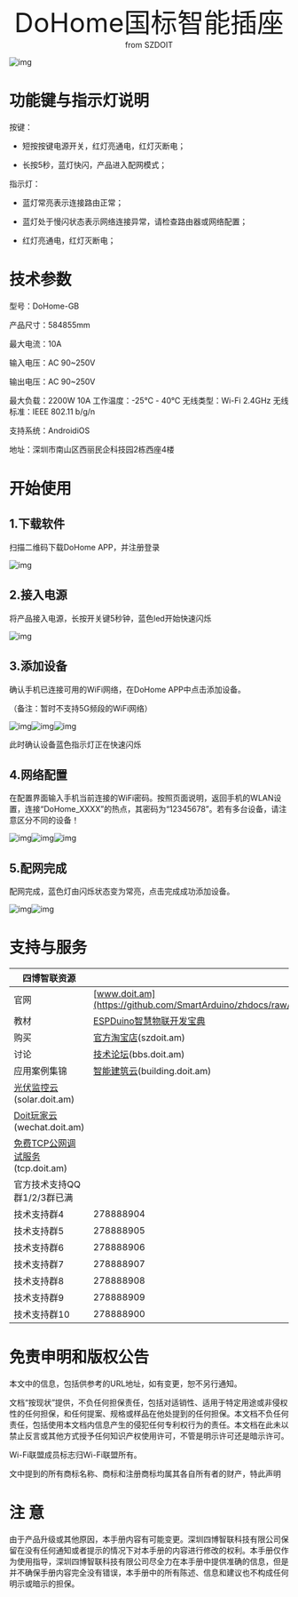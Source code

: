  <center> <font size=10> DoHome国标智能插座 </font></center>

<center> from SZDOIT </center>

![img](https://github.com/SmartArduino/zhdocs/raw/master/zhSmartProduct/DoHomeGBSmartSocket/wps1.jpg) 

# 功能键与指示灯说明

按键：

- 短按按键电源开关，红灯亮通电，红灯灭断电；

- 长按5秒，蓝灯快闪，产品进入配网模式；

指示灯：

- 蓝灯常亮表示连接路由正常；

- 蓝灯处于慢闪状态表示网络连接异常，请检查路由器或网络配置；

- 红灯亮通电，红灯灭断电；

# 技术参数

型号：DoHome-GB

产品尺寸：584855mm

最大电流：10A

输入电压：AC 90~250V

输出电压：AC 90~250V

最大负载：2200W 10A  工作温度：-25℃ - 40℃
无线类型：Wi-Fi 2.4GHz 无线标准：IEEE 802.11 b/g/n

支持系统：AndroidiOS

地址：深圳市南山区西丽民企科技园2栋西座4楼

# 开始使用

## 1.下载软件

扫描二维码下载DoHome APP，并注册登录

![img](https://github.com/SmartArduino/zhdocs/raw/master/zhSmartProduct/DoHomeGBSmartSocket/wps2.jpg) 

## 2.接入电源

将产品接入电源，长按开关键5秒钟，蓝色led开始快速闪烁

![img](https://github.com/SmartArduino/zhdocs/raw/master/zhSmartProduct/DoHomeGBSmartSocket/wps3.jpg) 

## 3.添加设备

确认手机已连接可用的WiFi网络，在DoHome APP中点击添加设备。

（备注：暂时不支持5G频段的WiFi网络）

![img](https://github.com/SmartArduino/zhdocs/raw/master/zhSmartProduct/DoHomeGBSmartSocket/wps4.png)![img](https://github.com/SmartArduino/zhdocs/raw/master/zhSmartProduct/DoHomeGBSmartSocket/wps5.png)![img](https://github.com/SmartArduino/zhdocs/raw/master/zhSmartProduct/DoHomeGBSmartSocket/wps6.jpg) 

此时确认设备蓝色指示灯正在快速闪烁

 

## 4.网络配置

在配置界面输入手机当前连接的WiFi密码。按照页面说明，返回手机的WLAN设置，连接“DoHome_XXXX”的热点，其密码为“12345678”。若有多台设备，请注意区分不同的设备！

![img](https://github.com/SmartArduino/zhdocs/raw/master/zhSmartProduct/DoHomeGBSmartSocket/wps7.png)![img](https://github.com/SmartArduino/zhdocs/raw/master/zhSmartProduct/DoHomeGBSmartSocket/wps8.jpg)![img](https://github.com/SmartArduino/zhdocs/raw/master/zhSmartProduct/DoHomeGBSmartSocket/wps9.jpg) 

## 5.配网完成

配网完成，蓝色灯由闪烁状态变为常亮，点击完成成功添加设备。

![img](https://github.com/SmartArduino/zhdocs/raw/master/zhSmartProduct/DoHomeGBSmartSocket/wps10.png)![img](https://github.com/SmartArduino/zhdocs/raw/master/zhSmartProduct/DoHomeGBSmartSocket/wps11.jpg) 

# 支持与服务 

| 四博智联资源                                                 |                                                              |
| ------------------------------------------------------------ | ------------------------------------------------------------ |
| 官网                                                         | [www.doit.am](https://github.com/SmartArduino/zhdocs/raw/master/zhSmartProduct/DoHomeGBSmartSocket/http://www.doit.am/) |
| 教材                                                         | [ESPDuino智慧物联开发宝典](https://github.com/SmartArduino/zhdocs/raw/master/zhSmartProduct/DoHomeGBSmartSocket/https://item.taobao.com/item.htm?spm=a1z10.3-c.w4002-7420449993.9.Bgp1Ll&id=520583000610) |
| 购买                                                         | [官方淘宝店](https://github.com/SmartArduino/zhdocs/raw/master/zhSmartProduct/DoHomeGBSmartSocket/https://szdoit.taobao.com/)(szdoit.am) |
| 讨论                                                         | [技术论坛](https://github.com/SmartArduino/zhdocs/raw/master/zhSmartProduct/DoHomeGBSmartSocket/http://bbs.doit.am/forum.php)(bbs.doit.am) |
| 应用案例集锦                                                 | [智能建筑云](https://github.com/SmartArduino/zhdocs/raw/master/zhSmartProduct/DoHomeGBSmartSocket/http://building.doit.am)(building.doit.am) |
| [光伏监控云](https://github.com/SmartArduino/zhdocs/raw/master/zhSmartProduct/DoHomeGBSmartSocket/http://solar.doit.am)(solar.doit.am) |                                                              |
| [Doit玩家云](https://github.com/SmartArduino/zhdocs/raw/master/zhSmartProduct/DoHomeGBSmartSocket/http://wechat.doit.am)(wechat.doit.am) |                                                              |
| [免费TCP公网调试服务](https://github.com/SmartArduino/zhdocs/raw/master/zhSmartProduct/DoHomeGBSmartSocket/http://tcp.doit.am)(tcp.doit.am) |                                                              |
| 官方技术支持QQ群1/2/3群已满                                  |                                                              |
| 技术支持群4                                                  | 278888904                                                    |
| 技术支持群5                                                  | 278888905                                                    |
| 技术支持群6                                                  | 278888906                                                    |
| 技术支持群7                                                  | 278888907                                                    |
| 技术支持群8                                                  | 278888908                                                    |
| 技术支持群9                                                  | 278888909                                                    |
| 技术支持群10                                                 | 278888900                                                    |

#  免责申明和版权公告

本文中的信息，包括供参考的URL地址，如有变更，恕不另行通知。 

文档“按现状”提供，不负任何担保责任，包括对适销性、适用于特定用途或非侵权性的任何担保，和任何提案、规格或样品在他处提到的任何担保。本文档不负任何责任，包括使用本文档内信息产生的侵犯任何专利权行为的责任。本文档在此未以禁止反言或其他方式授予任何知识产权使用许可，不管是明示许可还是暗示许可。 

Wi-Fi联盟成员标志归Wi-Fi联盟所有。

文中提到的所有商标名称、商标和注册商标均属其各自所有者的财产，特此声明 

# 注 意

由于产品升级或其他原因，本手册内容有可能变更。深圳四博智联科技有限公司保留在没有任何通知或者提示的情况下对本手册的内容进行修改的权利。本手册仅作为使用指导，深圳四博智联科技有限公司尽全力在本手册中提供准确的信息，但是并不确保手册内容完全没有错误，本手册中的所有陈述、信息和建议也不构成任何明示或暗示的担保。